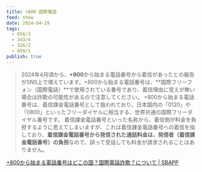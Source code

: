 ```yaml
---
title: +800 国際電話
feed: show
date: 2024-04-29
tags:
  - 656/3
  - 343/4
  - 316/2
  - 659/1
publish: true
---
```

> 2024年4月頃から、**+800**から始まる電話番号から着信があったとの報告がSNS上で増えています。+800から始まる電話番号は、**国際フリーフォン（国際電話）**で使用されている番号であり、着信理由に覚えが無い場合は詐欺の可能性があるので注意してください。 
> +800から始まる電話番号は、着信課金電話番号として扱われており、日本国内の「0120」や「0800」といったフリーダイヤルに相当する、世界共通の国際フリーダイヤル番号です。
> 着信課金電話番号といった名称から、着信側が料金を負担するように思えてしまいますが、これは着信課金電話番号への着信を指しており、**着信課金電話番号から発信された通話料金は、発信者（着信課金電話番号）の負担**なので、誤って受話しても料金が請求されることはありません。

[+800から始まる電話番号はどこの国？国際電話詐欺？について  \|  SBAPP](https://sbapp.net/appnews/iphone/security/800kokusaidenwa-155609)
